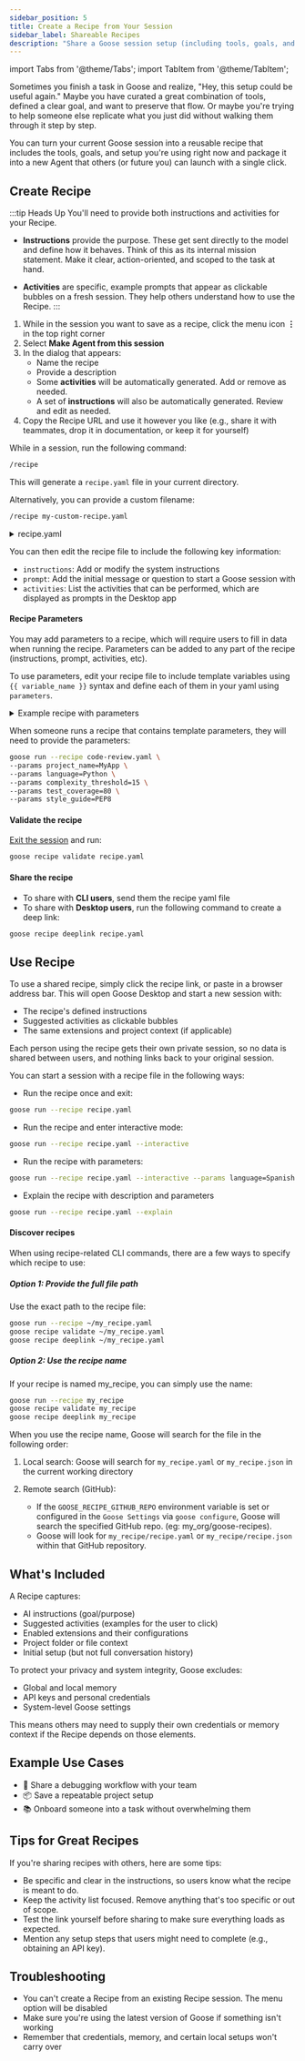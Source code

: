 ```yaml
---
sidebar_position: 5
title: Create a Recipe from Your Session
sidebar_label: Shareable Recipes
description: "Share a Goose session setup (including tools, goals, and instructions) as a reusable recipe that others can launch with a single click"
---
```


import Tabs from '@theme/Tabs';
import TabItem from '@theme/TabItem';

Sometimes you finish a task in Goose and realize, "Hey, this setup could be useful again." Maybe you have curated a great combination of tools, defined a clear goal, and want to preserve that flow. Or maybe you're trying to help someone else replicate what you just did without walking them through it step by step. 

You can turn your current Goose session into a reusable recipe that includes the tools, goals, and setup you're using right now and package it into a new Agent that others (or future you) can launch with a single click.

## Create Recipe

:::tip Heads Up
You'll need to provide both instructions and activities for your Recipe.

- **Instructions** provide the purpose. These get sent directly to the model and define how it behaves. Think of this as its internal mission statement. Make it clear, action-oriented, and scoped to the task at hand.

- **Activities** are specific, example prompts that appear as clickable bubbles on a fresh session. They help others understand how to use the Recipe.
:::

<Tabs>
  <TabItem value="ui" label="Goose Desktop" default>

   1. While in the session you want to save as a recipe, click the menu icon **⋮** in the top right corner  
   2. Select **Make Agent from this session**  
   3. In the dialog that appears:
      - Name the recipe
      - Provide a description
      - Some **activities** will be automatically generated. Add or remove as needed.
      - A set of **instructions** will also be automatically generated. Review and edit as needed. 
   4. Copy the Recipe URL and use it however you like (e.g., share it with teammates, drop it in documentation, or keep it for yourself)

  </TabItem>

  <TabItem value="cli" label="Goose CLI">

   While in a session, run the following command:

   ```sh
   /recipe
   ```

   This will generate a `recipe.yaml` file in your current directory.

   Alternatively, you can provide a custom filename:

   ```sh
   /recipe my-custom-recipe.yaml
   ```

   <details>
   <summary>recipe.yaml</summary>
   
   ```yaml
   # Required fields
   version: 1.0.0
   title: $title
   description: $description
   instructions: $instructions # instructions to be added to the system prompt

   # Optional fields
   prompt: $prompt             # if set, the initial prompt for the run/session
   extensions:
   - $extensions
   context:
   - $context
   activities:                 # example prompts to display in the Desktop app
   - $activities
   author:
     contact: $contact
     metadata: $metadata
   parameters:                 # required if recipe uses {{ variables }}
   - key: $param_key
     input_type: $type         # string, number, etc
     requirement: $req         # required, optional, or user_prompt
     description: $description
     default: $value           # required for optional parameters
   ```

   </details>

   You can then edit the recipe file to include the following key information:

   - `instructions`: Add or modify the system instructions
   - `prompt`: Add the initial message or question to start a Goose session with
   - `activities`: List the activities that can be performed, which are displayed as prompts in the Desktop app


   #### Recipe Parameters
   
   You may add parameters to a recipe, which will require users to fill in data when running the recipe. Parameters can be added to any part of the recipe (instructions, prompt, activities, etc).

   To use parameters, edit your recipe file to include template variables using `{{ variable_name }}` syntax and define each of them in your yaml using `parameters`.

   <details>
   <summary>Example recipe with parameters</summary>
      
   ```yaml title="code-review.yaml"
   version: 1.0.0
   title: "{{ project_name }} Code Review" # Wrap the value in quotes if it starts with template syntax to avoid YAML parsing errors
   description: Automated code review for {{ project_name }} with {{ language }} focus
   instructions: |
      You are a code reviewer specialized in {{ language }} development.
      Apply the following standards:
      - Complexity threshold: {{ complexity_threshold }}
      - Required test coverage: {{ test_coverage }}%
      - Style guide: {{ style_guide }}
   activities:
   - "Review {{ language }} code for complexity"
   - "Check test coverage against {{ test_coverage }}% requirement"
   - "Verify {{ style_guide }} compliance"
   parameters:
   - key: project_name
     input_type: string
     requirement: required # could be required, optional or user_prompt
     description: name of the project
   - key: language
     input_type: string
     requirement: required
     description: language of the code
   - key: complexity_threshold
     input_type: number
     requirement: optional
     default: 20 # default is required for optional parameters
     description: a threshold that defines the maximum allowed complexity
   - key: test_coverage
     input_type: number
     requirement: optional
     default: 80
     description: the minimum test coverage threshold in percentage
   - key: style_guide
     input_type: string
     description: style guide name
     requirement: user_prompt
     # If style_guide param value is not specified in the command, user will be prompted to provide a value, even in non-interactive mode
   ```

   </details>

   When someone runs a recipe that contains template parameters, they will need to provide the parameters:

   ```sh
   goose run --recipe code-review.yaml \
  --params project_name=MyApp \
  --params language=Python \
  --params complexity_threshold=15 \
  --params test_coverage=80 \
  --params style_guide=PEP8
  ```

   #### Validate the recipe
   
   [Exit the session](/docs/guides/managing-goose-sessions/#exit-session) and run:

   ```sh
   goose recipe validate recipe.yaml
   ```

   #### Share the recipe

   - To share with **CLI users**, send them the recipe yaml file
   - To share with **Desktop users**, run the following command to create a deep link:

   ```sh
   goose recipe deeplink recipe.yaml
   ```

   </TabItem> 
</Tabs>


## Use Recipe

<Tabs>
  <TabItem value="ui" label="Goose Desktop" default>

   To use a shared recipe, simply click the recipe link, or paste in a browser address bar. This will open Goose Desktop and start a new session with:

   - The recipe's defined instructions  
   - Suggested activities as clickable bubbles  
   - The same extensions and project context (if applicable)

   Each person using the recipe gets their own private session, so no data is shared between users, and nothing links back to your original session.

  </TabItem>

  <TabItem value="cli" label="Goose CLI">

   You can start a session with a recipe file in the following ways:

   - Run the recipe once and exit:

   ```sh
   goose run --recipe recipe.yaml
   ```

   - Run the recipe and enter interactive mode:

   ```sh
   goose run --recipe recipe.yaml --interactive
   ```

   - Run the recipe with parameters:

   ```sh
   goose run --recipe recipe.yaml --interactive --params language=Spanish --params style=formal --params name=Alice
   ```

   - Explain the recipe with description and parameters

   ```sh
   goose run --recipe recipe.yaml --explain
   ```

   #### Discover recipes
   When using recipe-related CLI commands, there are a few ways to specify which recipe to use:
   ##### Option 1: Provide the full file path
   Use the exact path to the recipe file:
      
   ```sh
   goose run --recipe ~/my_recipe.yaml
   goose recipe validate ~/my_recipe.yaml
   goose recipe deeplink ~/my_recipe.yaml
   ```
   ##### Option 2: Use the recipe name
   If your recipe is named my_recipe, you can simply use the name:

   ```sh
   goose run --recipe my_recipe
   goose recipe validate my_recipe
   goose recipe deeplink my_recipe
   ```
   When you use the recipe name, Goose will search for the file in the following order:
   1. Local search:
      Goose will search for `my_recipe.yaml` or `my_recipe.json` in the current working directory
      
   2. Remote search (GitHub):
      - If the `GOOSE_RECIPE_GITHUB_REPO` environment variable is set or configured in the `Goose Settings` via `goose configure`, Goose will search the specified GitHub repo. (eg: my_org/goose-recipes).
      - Goose will look for `my_recipe/recipe.yaml` or `my_recipe/recipe.json` within that GitHub repository.
   </TabItem> 
</Tabs>


## What's Included

A Recipe captures:

- AI instructions (goal/purpose)  
- Suggested activities (examples for the user to click)  
- Enabled extensions and their configurations  
- Project folder or file context  
- Initial setup (but not full conversation history)


To protect your privacy and system integrity, Goose excludes:

- Global and local memory  
- API keys and personal credentials  
- System-level Goose settings  


This means others may need to supply their own credentials or memory context if the Recipe depends on those elements.


## Example Use Cases

- 🔧 Share a debugging workflow with your team  
- 📦 Save a repeatable project setup  
- 📚 Onboard someone into a task without overwhelming them  


## Tips for Great Recipes

If you're sharing recipes with others, here are some tips:

- Be specific and clear in the instructions, so users know what the recipe is meant to do.
- Keep the activity list focused. Remove anything that's too specific or out of scope.
- Test the link yourself before sharing to make sure everything loads as expected.
- Mention any setup steps that users might need to complete (e.g., obtaining an API key).

## Troubleshooting

- You can't create a Recipe from an existing Recipe session. The menu option will be disabled  
- Make sure you're using the latest version of Goose if something isn't working  
- Remember that credentials, memory, and certain local setups won't carry over  
